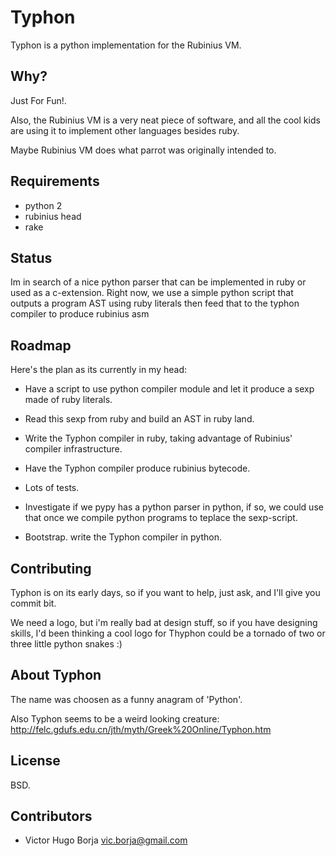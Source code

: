 Typhon
======

  Typhon is a python implementation for the Rubinius VM.

Why?
----

Just For Fun!.

Also, the Rubinius VM is a very neat piece of software, and all
the cool kids are using it to implement other languages besides
ruby.

Maybe Rubinius VM does what parrot was originally intended to.

## Requirements

  - python 2
  - rubinius head
  - rake

## Status

  Im in search of a nice python parser that can be implemented
  in ruby or used as a c-extension. Right now, we use a simple
  python script that outputs a program AST using ruby literals
  then feed that to the typhon compiler to produce rubinius asm

## Roadmap

Here's the plan as its currently in my head:

- Have a script to use python compiler module and let it
 produce a sexp made of ruby literals.

- Read this sexp from ruby and build an AST in ruby land.

- Write the Typhon compiler in ruby, taking advantage of
 Rubinius' compiler infrastructure.

- Have the Typhon compiler produce rubinius bytecode.

- Lots of tests.

- Investigate if we pypy has a python parser in python,
if so, we could use that once we compile python programs
to teplace the sexp-script.

- Bootstrap. write the Typhon compiler in python.

## Contributing

Typhon is on its early days, so if you want to help, just ask,
and I'll give you commit bit.

We need a logo, but i'm really bad at design stuff, so if you
have designing skills, I'd been thinking a cool logo for
Thyphon could be a tornado of two or three little python snakes :)

## About Typhon

  The name was choosen as a funny anagram of 'Python'.

  Also Typhon seems to be a weird looking creature:
  http://felc.gdufs.edu.cn/jth/myth/Greek%20Online/Typhon.htm

## License

  BSD.

## Contributors

  - Victor Hugo Borja <vic.borja@gmail.com>

